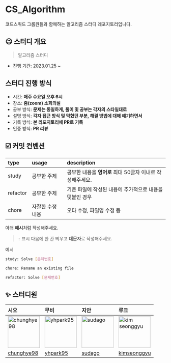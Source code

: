 # CS_Algorithm
코드스쿼드 그룹원들과 함께하는 알고리즘 스터디 레포지토리입니다.

## 😉 스터디 개요
> 알고리즘 스터디
- 진행 기간: 2023.01.25 ~

## 스터디 진행 방식
- 시간: __매주 수요일 오후 6시__
- 장소: __줌(zoom) 소회의실__
- 공부 방식: __문제는 동일하게, 풀이 및 공부는 각자의 스타일대로__
- 설명 방식: __각자 접근 방식 및 막혔던 부분, 해결 방법에 대해 얘기하면서__
- 기록 방식: __본 리포지토리에 PR로 기록__
- 인증 방식: __PR 리뷰__

## ☑️ 커밋 컨벤션
|type|usage|description|
|:---|:---|:---|
|study| 공부한 주제 | 공부한 내용을 **영어로** 최대 50글자 이내로 작성해주세요.|
|refactor| 공부한 주제 | 기존 파일에 작성된 내용에 추가적으로 내용을 덧붙인 경우 |
|chore| 자잘한 수정 내용 | 오타 수정, 파일명 수정 등 |

아래 **예시**처럼 작성해주세요.
> `:` 표시 다음에 한 칸 띄우고 **대문자**로 작성해주세요.

예시
```` bash
study: Solve [문제번호]

chore: Rename an existing file

refactor: Solve [문제번호]

````

## ✨ 스터디원
|시오|무비| 지안                                                                                                     |루크|    
|:---|:---|:-------------------------------------------------------------------------------------------------------|:---|    
|<img src="https://avatars.githubusercontent.com/u/57451700?v=4" alt="chunghye98" width="100" height="100">|<img src="https://avatars.githubusercontent.com/u/98851575?v=4" alt="yhpark95" width="100" height="100">| <img src="https://avatars.githubusercontent.com/u/97204689?v=4" alt="sudago" width="100" height="100"> |<img src="https://avatars.githubusercontent.com/u/71162390?v=4" alt="kim seonggyu" width="100" height="100">|    
|[chunghye98](https://github.com/chunghye98)|[yhpark95](https://github.com/yhpark95)| [sudago](https://github.com/sudago)                                                                    |[kimseonggyu](https://github.com/acceptor-gyu)|
